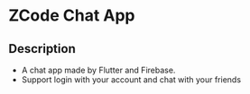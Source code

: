 # ZCode Chat App 

## Description
* A chat app made by Flutter and Firebase.
* Support login with your account and chat with your friends

